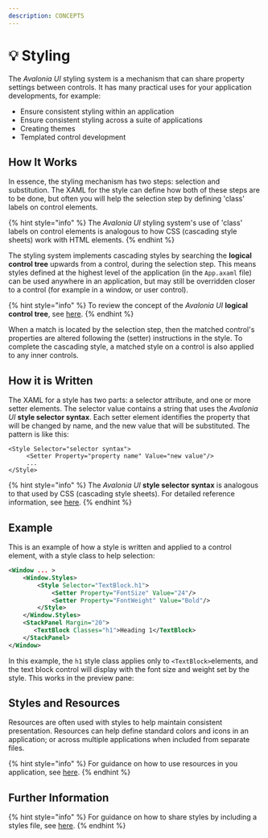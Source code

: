 ```yaml
---
description: CONCEPTS
---
```


# 💡 Styling

The _Avalonia UI_ styling system is a mechanism that can share property settings between controls. It has many practical uses for your application developments, for example:

* Ensure consistent styling within an application
* Ensure consistent styling across a suite of applications
* Creating themes
* Templated control development

## How It Works

In essence, the styling mechanism has two steps: selection and substitution. The XAML for the style can define how both of these steps are to be done, but often you will help the selection step by defining 'class' labels on control elements.

{% hint style="info" %}
The _Avalonia UI_ styling system's use of 'class' labels on control elements is analogous to how CSS (cascading style sheets) work with HTML elements.&#x20;
{% endhint %}

The styling system implements cascading styles by searching the **logical control tree** upwards from a control, during the selection step. This means styles defined at the highest level of the application (in the `App.axaml` file) can be used anywhere in an application, but may still be overridden closer to a control (for example in a window, or user control).

{% hint style="info" %}
To review the concept of the _Avalonia UI_ **logical control tree**, see [here](control-trees.md).&#x20;
{% endhint %}

When a match is located by the selection step, then the matched control's properties are altered following the (setter) instructions in the style. To complete the cascading style, a matched style on a control is also applied to any inner controls.&#x20;

## How it is Written

The XAML for a style has two parts: a selector attribute, and one or more setter elements. The selector value contains a string that uses the _Avalonia UI_ **style selector syntax**. Each setter element identifies the property that will be changed by name, and the new value that will be substituted. The pattern is like this:

```
<Style Selector="selector syntax">
     <Setter Property="property name" Value="new value"/>
     ...
</Style>
```

{% hint style="info" %}
The _Avalonia UI_ **style selector syntax** is analogous to that used by CSS (cascading style sheets). For detailed reference information, see [here](../reference/styles/style-selector-syntax.md). &#x20;
{% endhint %}

## Example

This is an example of how a style is written and applied to a control element, with a style class to help selection:

```xml
<Window ... >
    <Window.Styles>
        <Style Selector="TextBlock.h1">
            <Setter Property="FontSize" Value="24"/>
            <Setter Property="FontWeight" Value="Bold"/>
        </Style>
    </Window.Styles>
    <StackPanel Margin="20">
       <TextBlock Classes="h1">Heading 1</TextBlock>
    </StackPanel>
</Window>
```

In this example, the `h1` style class applies only to `<TextBlock>`elements, and the text block control will display with the font size and weight set by the style. This works in the preview pane:

<!--<figure><img src="../.gitbook/assets/image (5) (5).png" alt=""><figcaption></figcaption></figure>-->

## Styles and Resources

Resources are often used with styles to help maintain consistent presentation. Resources can help define standard colors and icons in an application; or across multiple applications when included from separate files.

{% hint style="info" %}
For guidance on how to use resources in you application, see [here](../guides/styles-and-resources/resources.md).
{% endhint %}

## Further Information

{% hint style="info" %}
For guidance on how to share styles by including a styles file, see [here](../guides/styles-and-resources/how-to-use-included-styles.md).
{% endhint %}

